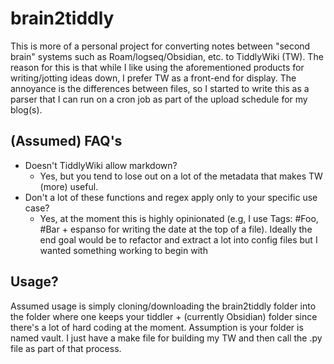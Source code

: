 # brain2tiddly

This is more of a personal project for converting notes between "second brain" systems such as Roam/logseq/Obsidian, etc. to TiddlyWiki (TW). The reason for this is that while I like using the aforementioned products for writing/jotting ideas down, I prefer TW as a front-end for display. The annoyance is the differences between files, so I started to write this as a parser that I can run on a cron job as part of the upload schedule for my blog(s).

## (Assumed) FAQ's

* Doesn't TiddlyWiki allow markdown?
  * Yes, but you tend to lose out on a lot of the metadata that makes TW (more) useful.
* Don't a lot of these functions and regex apply only to your specific use case?
  * Yes, at the moment this is highly opinionated (e.g, I use Tags: #Foo, #Bar + espanso for writing the date at the top of a file). Ideally the end goal would be to refactor and extract a lot into config files but I wanted something working to begin with

## Usage?

Assumed usage is simply cloning/downloading the brain2tiddly folder into the folder where one keeps your tiddler + (currently Obsidian) folder since there's a lot of hard coding at the moment. Assumption is your folder is named vault. I just have a make file for building my TW and then call the .py file as part of that process.